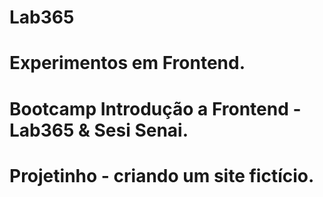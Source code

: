 # Lab365
# Experimentos em Frontend.
# Bootcamp Introdução a Frontend - Lab365 & Sesi Senai.
# Projetinho - criando um site fictício.
